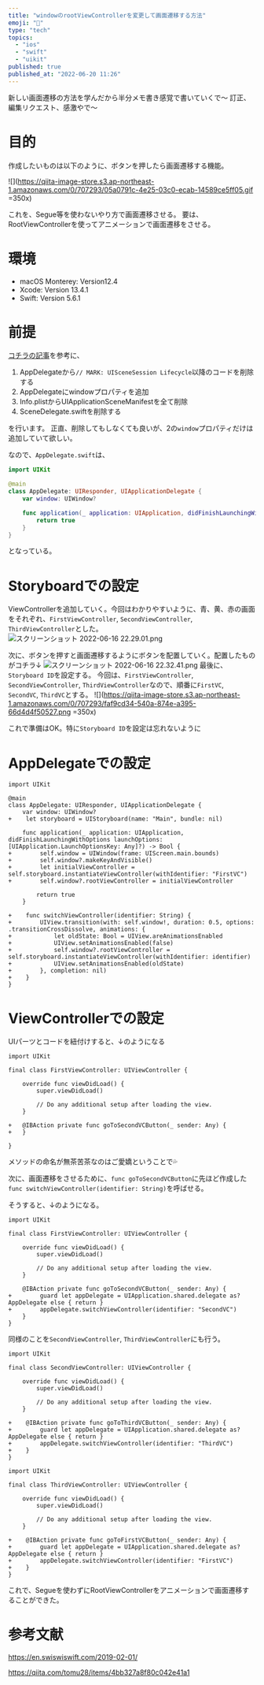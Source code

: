 ```yaml
---
title: "windowのrootViewControllerを変更して画面遷移する方法"
emoji: "📲"
type: "tech"
topics:
  - "ios"
  - "swift"
  - "uikit"
published: true
published_at: "2022-06-20 11:26"
---
```


新しい画面遷移の方法を学んだから半分メモ書き感覚で書いていくで〜
訂正、編集リクエスト、感激やで〜

# 目的
作成したいものは以下のように、ボタンを押したら画面遷移する機能。

![](https://qiita-image-store.s3.ap-northeast-1.amazonaws.com/0/707293/05a0791c-4e25-03c0-ecab-14589ce5ff05.gif =350x)

これを、Segue等を使わないやり方で画面遷移させる。
要は、RootViewControllerを使ってアニメーションで画面遷移をさせる。

# 環境
- macOS Monterey: Version12.4
- Xcode: Version 13.4.1
- Swift: Version 5.6.1

# 前提
[コチラの記事](https://zenn.dev/nkysyuichi/articles/c3c2a6a63e1404)を参考に、
1. AppDelegateから`// MARK: UISceneSession Lifecycle`以降のコードを削除する
1. AppDelegateにwindowプロパティを追加
1. Info.plistからUIApplicationSceneManifestを全て削除
1. SceneDelegate.swiftを削除する

を行います。
正直、削除してもしなくても良いが、2の`window`プロパティだけは追加していて欲しい。

なので、`AppDelegate.swift`は、
```swift:AppDelegate.swift
import UIKit

@main
class AppDelegate: UIResponder, UIApplicationDelegate {
    var window: UIWindow?

    func application(_ application: UIApplication, didFinishLaunchingWithOptions launchOptions: [UIApplication.LaunchOptionsKey: Any]?) -> Bool {
        return true
    }
}

```
となっている。

# Storyboardでの設定
ViewControllerを追加していく。今回はわかりやすいように、青、黄、赤の画面をそれぞれ、`FirstViewController`, `SecondViewController`, `ThirdViewController`とした。
![スクリーンショット 2022-06-16 22.29.01.png](https://qiita-image-store.s3.ap-northeast-1.amazonaws.com/0/707293/40647eee-c19f-39d0-dc90-3ec0c51bebc1.png)

次に、ボタンを押すと画面遷移するようにボタンを配置していく。配置したものがコチラ↓
![スクリーンショット 2022-06-16 22.32.41.png](https://qiita-image-store.s3.ap-northeast-1.amazonaws.com/0/707293/8067ec2f-67fe-739c-d439-7896dd09cdad.png)
最後に、`Storyboard ID`を設定する。
今回は、`FirstViewController`, `SecondViewController`, `ThirdViewController`なので、順番に`FirstVC`, `SecondVC`, `ThirdVC`とする。
![](https://qiita-image-store.s3.ap-northeast-1.amazonaws.com/0/707293/faf9cd34-540a-874e-a395-66d4d4f50527.png =350x)

これで準備はOK。特に`Storyboard ID`を設定は忘れないように

# AppDelegateでの設定

```diff_swift: AppDelegate.swift
import UIKit

@main
class AppDelegate: UIResponder, UIApplicationDelegate {
    var window: UIWindow?
+    let storyboard = UIStoryboard(name: "Main", bundle: nil)

    func application(_ application: UIApplication, didFinishLaunchingWithOptions launchOptions: [UIApplication.LaunchOptionsKey: Any]?) -> Bool {
+        self.window = UIWindow(frame: UIScreen.main.bounds)
+        self.window?.makeKeyAndVisible()
+        let initialViewController = self.storyboard.instantiateViewController(withIdentifier: "FirstVC")
+        self.window?.rootViewController = initialViewController

        return true
    }
    
+    func switchViewController(identifier: String) {
+        UIView.transition(with: self.window!, duration: 0.5, options: .transitionCrossDissolve, animations: {
+            let oldState: Bool = UIView.areAnimationsEnabled
+            UIView.setAnimationsEnabled(false)
+            self.window?.rootViewController = self.storyboard.instantiateViewController(withIdentifier: identifier)
+            UIView.setAnimationsEnabled(oldState)
+        }, completion: nil)
+    }
}
```

# ViewControllerでの設定
UIパーツとコードを紐付けすると、↓のようになる
```diff_swift:　FirstViewController
import UIKit

final class FirstViewController: UIViewController {

    override func viewDidLoad() {
        super.viewDidLoad()

        // Do any additional setup after loading the view.
    }
    
+   @IBAction private func goToSecondVCButton(_ sender: Any) {
+   }
    
}
```
メソッドの命名が無茶苦茶なのはご愛嬌ということで💦

次に、画面遷移をさせるために、`func goToSecondVCButton`に先ほど作成した`func switchViewController(identifier: String)`を呼ばせる。

そうすると、↓のようになる。
```diff_swift: FirstViewController
import UIKit

final class FirstViewController: UIViewController {

    override func viewDidLoad() {
        super.viewDidLoad()

        // Do any additional setup after loading the view.
    }
    
    @IBAction private func goToSecondVCButton(_ sender: Any) {
+        guard let appDelegate = UIApplication.shared.delegate as? AppDelegate else { return }
+        appDelegate.switchViewController(identifier: "SecondVC")
    }
}
```
同様のことを`SecondViewController`, `ThirdViewController`にも行う。
```diff_swift: SecondViewController
import UIKit

final class SecondViewController: UIViewController {

    override func viewDidLoad() {
        super.viewDidLoad()

        // Do any additional setup after loading the view.
    }
    
+    @IBAction private func goToThirdVCButton(_ sender: Any) {
+        guard let appDelegate = UIApplication.shared.delegate as? AppDelegate else { return }
+        appDelegate.switchViewController(identifier: "ThirdVC")
+    }
}
```

```diff_swift: ThirdViewController
import UIKit

final class ThirdViewController: UIViewController {

    override func viewDidLoad() {
        super.viewDidLoad()

        // Do any additional setup after loading the view.
    }

+    @IBAction private func goToFirstVCButton(_ sender: Any) {
+        guard let appDelegate = UIApplication.shared.delegate as? AppDelegate else { return }
+        appDelegate.switchViewController(identifier: "FirstVC")
+    }
}
```
これで、Segueを使わずにRootViewControllerをアニメーションで画面遷移することができた。

# 参考文献

https://en.swiswiswift.com/2019-02-01/

https://qiita.com/tomu28/items/4bb327a8f80c042e41a1











